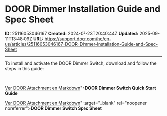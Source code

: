 # DOOR Dimmer Installation Guide and Spec Sheet

**ID:** 25116053046167
**Created:** 2024-07-23T20:40:44Z
**Updated:** 2025-09-11T13:48:09Z
**URL:** https://support.door.com/hc/en-us/articles/25116053046167-DOOR-Dimmer-Installation-Guide-and-Spec-Sheet

---

<p>To install and activate the DOOR Dimmer Switch, download and follow the steps in this guide:</p>
<p> </p>
<p><a href="https://support.door.com/hc/article_attachments/25116050121879

> 📄 **Contenido extraído:** [Ver DOOR Attachment en Markdown](./25116050121879_DOOR_Attachment_extracted.md)"><span class="wysiwyg-underline"><strong>DOOR Dimmer Switch Quick Start Guide</strong></span></a></p>
<p><a href="https://support.door.com/hc/article_attachments/34865826147095

> 📄 **Contenido extraído:** [Ver DOOR Attachment en Markdown](./34865826147095_DOOR_Attachment_extracted.md)" target="_blank" rel="noopener noreferrer"><span class="wysiwyg-underline"><strong>DOOR Dimmer Switch Spec Sheet</strong></span></a></p>
